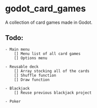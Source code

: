 # godot_card_games
 A collection of card games made in Godot.

## Todo:
	- Main menu
		[] Menu list of all card games
		[] Options menu

	- Reusable deck
		[] Array stocking all of the cards
		[] Shuffle function
		[] Draw function

	- Blackjack
		[] Reuse previous blackjack project

	- Poker
